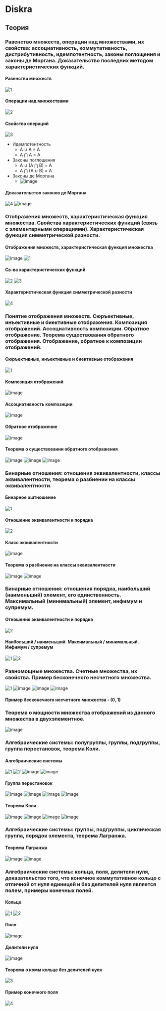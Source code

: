 # Diskra
## Теория
### Равенство множеств, операции над множествами, их свойства: ассоциативность, коммутативность, дистрибутивность, идемпотентность, законы поглощения и законы де Моргана. Доказательство последних методом характеристических функций.

#### Равенство множеств
![1](https://user-images.githubusercontent.com/72094319/147854764-50aac12b-6352-48ad-9fa8-c9f973549ab6.jpg)

#### Операции над множествами
![2](https://user-images.githubusercontent.com/72094319/147854803-0c806b7a-92e6-4310-9202-b799e1715a55.jpg)

#### Свойства операций
![3](https://user-images.githubusercontent.com/72094319/147854766-7c0b7d35-3884-4087-ad2c-783c85bbe1bf.jpg)
* Идемпотентность
  + A ∪ A = A
  + A ⋂ A = A
* Законы поглощения
  + A ∪ (A ⋂ B) = A
  + A ⋂ (A ∪ B) = A
* Законы де Моргана
  + ![image](https://user-images.githubusercontent.com/72094319/147854856-5f3111ed-10b2-4738-beee-53f698026ec7.png)
#### Доказательство законов де Моргана
![4](https://user-images.githubusercontent.com/72094319/147854980-a88ab9dd-9be6-4467-8b3b-8d8bd8a801fc.jpg)
![image](https://user-images.githubusercontent.com/72094319/147854906-36ea47be-db62-40e8-a55c-07898f4893cc.png)

### Отображения множеств, характеристическая функция множества. Свойства характеристических функций (связь с элементарными операциями). Характеристическая функция симметрической разности.
#### Отображения множеств, характеристическая функция множества
![image](https://user-images.githubusercontent.com/72094319/147869345-8ee8b804-9dcf-498a-9335-b932001368d2.png)
![1](https://user-images.githubusercontent.com/72094319/147869229-f4297a2f-6e81-4084-ad65-69c779a319a1.jpg)
#### Св-ва характеристических функций
![2](https://user-images.githubusercontent.com/72094319/147869230-4952db0a-9ce6-4025-b9fa-e1804de7c512.jpg)
![3](https://user-images.githubusercontent.com/72094319/147869231-7d6d367b-106a-4e97-850e-e630fb23d016.jpg)
#### Характеристическая функция симметрической разности
![4](https://user-images.githubusercontent.com/72094319/147869232-4d06fc1b-95c0-4bb3-9308-e0551a0e2a41.jpg)

### Понятие отображения множеств. Сюръективные, инъективные и биективные отображения. Композиция отображений. Ассоциативность композиции. Обратное отображение. Теорема существования обратного отображения. Отображение, обратное к композиции отображений.
#### Сюръективные, инъективные и биективные отображения
![1](https://user-images.githubusercontent.com/72094319/147869377-bcc74f38-8031-4601-b418-62c3bdc140f8.jpg)
#### Композиция отображений
![image](https://user-images.githubusercontent.com/72094319/147869402-c4138eb7-1f12-41de-8c4c-3d30c3e9fb18.png)
#### Ассоциативность композиции
![image](https://user-images.githubusercontent.com/72094319/147869447-e9117879-feca-45e6-ab5d-edb24b1b456a.png)
#### Обратное отображение
![image](https://user-images.githubusercontent.com/72094319/147869620-3b3c014e-a62f-4b25-a071-252eb14be8b6.png)
#### Теорема о существовании обратного отображения
![image](https://user-images.githubusercontent.com/72094319/147869580-684fd0bd-18d3-4c5a-becf-c83e019a7a65.png)
![image](https://user-images.githubusercontent.com/72094319/147869593-f487fca7-285d-48ef-8632-9ff1e7e16f4b.png)
![image](https://user-images.githubusercontent.com/72094319/147869600-84a88c3b-b37f-4c33-bbd2-80e904bc341b.png)

### Бинарные отношения: отношения эквивалентности, классы эквивалентности, теорема о разбиении на классы эквивалентности.
#### Бинарное оштношение
![1](https://user-images.githubusercontent.com/72094319/147873578-f4448a4d-2c9d-466a-81c6-6ab03923d169.jpg)
#### Отношение эквивалентности и порядка
![2](https://user-images.githubusercontent.com/72094319/147873579-4dd9f90a-693c-46f5-8275-6e1da1e14b9d.jpg)
#### Класс эквивалентности
![image](https://user-images.githubusercontent.com/72094319/147873595-f6928421-427f-44ca-9ce7-f874a029b21b.png)
#### Теорема о разбиение на классы эквивалентности
![image](https://user-images.githubusercontent.com/72094319/147873611-102d45d7-ef0a-475c-8f3d-d99e7437d1c9.png)
![image](https://user-images.githubusercontent.com/72094319/147873787-d605d5a7-59ef-4252-ba3c-a8649716a9cc.png)

### Бинарные отношения: отношения порядка, наибольший (наименьший) элемент, его единственность. Максимальный (минимальный) элемент, инфимум и супремум.
#### Отношение эквивалентности и порядка
![2](https://user-images.githubusercontent.com/72094319/147873579-4dd9f90a-693c-46f5-8275-6e1da1e14b9d.jpg)
#### Наибольший / наименьший. Максимальный / минимальный. Инфимум / супремум
![1](https://user-images.githubusercontent.com/72094319/147882265-94ddc22c-c7f0-45ab-bf01-475c1336019c.jpg)
![2](https://user-images.githubusercontent.com/72094319/147882267-5c60bb1d-21f0-4af4-9f20-e3b03e51e38e.jpg)

### Равномощные множества. Счетные множества, их свойства. Пример бесконечного несчетного множества.
![1](https://user-images.githubusercontent.com/72094319/147882454-4755af73-6d23-4c26-ae27-a187e85b279b.jpg)
![image](https://user-images.githubusercontent.com/72094319/148029839-a1e88c66-283f-4d62-a548-44fd2d52bbdb.png)
![image](https://user-images.githubusercontent.com/72094319/148029856-7d85990e-b3a6-4755-b320-84d34c9f9f2b.png)
![image](https://user-images.githubusercontent.com/72094319/148029998-9ecbf8bc-0013-4251-9f09-059f1682327d.png)
 #### Пример бесконечного несчетного множества - (0, 1)

### Теорема о мощности множества отображений из данного множества в двухэлементное.
![image](https://user-images.githubusercontent.com/72094319/147882654-471baad5-2971-4514-bd20-94f0e0cab7d0.png)

### Алгебраические системы: полугруппы, группы, подгруппы, группа перестановок, теорема Кэли.
#### Алгебраические системы
![1](https://user-images.githubusercontent.com/72094319/147930821-8fe4ced6-a2a5-4a2d-9f65-c654aa9b1999.jpg)
![2](https://user-images.githubusercontent.com/72094319/147930824-650e2683-c24c-470a-b0d5-3231d4103712.jpg)
![image](https://user-images.githubusercontent.com/72094319/148037091-c6f9c1e7-0bdc-4266-8231-970a5da6aeb1.png)
![image](https://user-images.githubusercontent.com/72094319/148037204-ae5c2d7a-56d1-4a5f-9540-e6af76630a83.png)
#### Группа перестановок
![image](https://user-images.githubusercontent.com/72094319/147930568-19d7c945-ba3f-4c1b-8e8c-b1f4b281f15a.png)
![image](https://user-images.githubusercontent.com/72094319/147930884-097f93f6-b40f-4869-bfdc-24bf1b678f54.png)
![image](https://user-images.githubusercontent.com/72094319/147930899-19dd59c9-3d1d-49af-8e96-fdaaf3c49c98.png)
![image](https://user-images.githubusercontent.com/72094319/147930926-afa439e4-54eb-48f1-901b-a19273b72ca7.png)
#### Теорема Кэли
![image](https://user-images.githubusercontent.com/72094319/147930992-29a5ec6d-a0f3-4fd7-b1b7-4d47c673751b.png)
![image](https://user-images.githubusercontent.com/72094319/147931014-25a24c63-543e-4c49-8ad9-76b122e4a625.png)
![image](https://user-images.githubusercontent.com/72094319/147931063-bf553c37-c4c2-42bc-8e66-e9800f7fadc9.png)
![image](https://user-images.githubusercontent.com/72094319/147931076-31b34b38-023c-4f08-9d76-6b21fa5f704f.png)

### Алгебраические системы: группы, подгруппы, циклическая группа, порядок элемента, теорема Лагранжа.
#### Теорема Лагранжа
![image](https://user-images.githubusercontent.com/72094319/148039154-18057461-97d5-4b1a-bbd4-563d005ba516.png)
![image](https://user-images.githubusercontent.com/72094319/148039086-8ae151f2-ffc3-4908-8804-3c62c9ed2556.png)

### Алгебраические системы: кольца, поля, делители нуля, доказательство того, что конечное коммутативное кольцо с отличной от нуля единицей и без делителей нуля является полем, примеры конечных полей.
#### Кольцо
![1](https://user-images.githubusercontent.com/72094319/148042326-71b3f406-f84b-4094-afa7-665838c8e493.jpg)
![2](https://user-images.githubusercontent.com/72094319/148042333-a172e82d-a60d-4cf7-aada-4c8f0e1caeb7.jpg)
#### Поле
![image](https://user-images.githubusercontent.com/72094319/148039875-6b7b93f1-9c8f-4368-b746-a0cfce2396e1.png)
#### Делители нуля
![image](https://user-images.githubusercontent.com/72094319/148040088-5e535bb9-9c4c-4782-84c0-8d4503256eff.png)
#### Теорема о комм кольце без делителей нуля
![3](https://user-images.githubusercontent.com/72094319/148042380-d2c3736b-3b68-44eb-852d-1b93cbd0172b.jpg)
#### Пример конечного поля
![4](https://user-images.githubusercontent.com/72094319/148042457-b8fa6dae-c12e-495c-aab8-32bbdfc8ecc6.jpg)
